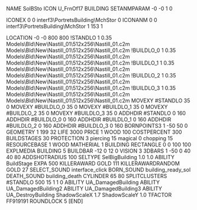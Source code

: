 NAME SolBSto
ICON U_FrnOf17
BUILDING
SETANMPARAM -0 -0 1 0

ICONEX 0 0 interf3\PortretsBuilding\MchStor 0
ICONANM 0 0 interf3\PortretsBuilding\MchStor 1 153 1

LOCATION -0 -0 800 800
!STANDLO      1 0.35 Models\Bld\New\Nastill_01\512x256\Nastill_01.c2m Models\Bld\New\Nastill_01\512x256\Nastill_01.c2m
!BUILDLO_0    1 0.35 Models\Bld\New\Nastill_01\512x256\Nastill_01.c2m Models\Bld\New\Nastill_01\512x256\Nastill_01.c2m
!BUILDLO_1    1 0.35 Models\Bld\New\Nastill_01\512x256\Nastill_01.c2m Models\Bld\New\Nastill_01\512x256\Nastill_01.c2m
!BUILDLO_2    1 0.35 Models\Bld\New\Nastill_01\512x256\Nastill_01.c2m Models\Bld\New\Nastill_01\512x256\Nastill_01.c2m
!BUILDLO_3    1 0.35 Models\Bld\New\Nastill_01\512x256\Nastill_01.c2m Models\Bld\New\Nastill_01\512x256\Nastill_01.c2m
MOVEXY #STANDLO    35 0
MOVEXY #BUILDLO_0  35 0
MOVEXY #BUILDLO_1  35 0
MOVEXY #BUILDLO_2  35 0
MOVEXY #BUILDLO_3  35 0
ADDHDIR #STANDLO 0 160
ADDHDIR #BUILDLO_0 0 160
ADDHDIR #BUILDLO_1 0 160
ADDHDIR #BUILDLO_2 0 160
ADDHDIR #BUILDLO_3 0 160
BORNPOINTS3 1  -50 50 0
GEOMETRY 1 199 32
LIFE     3000
PRICE 1 WOOD 100
COSTPERCENT 300
BUILDSTAGES 30
PROTECTION 3 piercing 15 magical 0 chopping 15
RESOURCEBASE 1 WOOD
MATHERIAL 1 BUILDING
RECTANGLE    0 0 100 100
EXPLMEDIA BUILDING 5
BUILDBAR -12 0 12 0
VISION 3
3DBARS 1 -50 0 40 40 80
ADDSHOTRADIUS 100
SELTYPE SelBigBuilding 1.0 1.0
ABILITY BuildStage
EXPA 500
KILLERAWARD             GOLD 111
KILLERAWARDRANDOM       GOLD 27
SELECT_SOUND interface_click
BORN_SOUND building_ready_sol
DEATH_SOUND building_death
CYLINDER 65 80
SPLITCLUSTERS #STANDLO 500 15 1 1 0
ABILITY UA_DamagedBuilding
ABILITY UA_DamagedBuilding2
ABILITY UA_DamagedBuilding3
ABILITY UA_DestroyBuilding
ShadowScaleX 1.7
ShadowScaleY 1.0
TFACTOR FF919191
ROUNDLOCK 5
[END]
